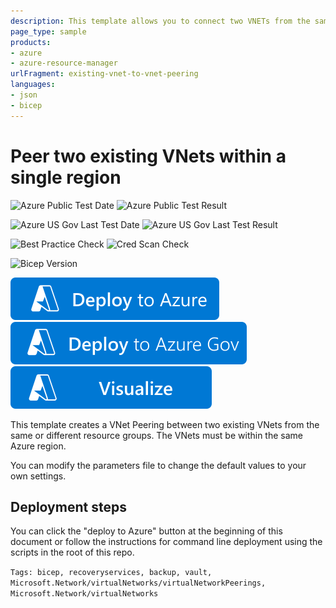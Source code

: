 ```yaml
---
description: This template allows you to connect two VNETs from the same or different resource groups in the same region using VNet Peering 
page_type: sample
products:
- azure
- azure-resource-manager
urlFragment: existing-vnet-to-vnet-peering
languages:
- json
- bicep
---
```

# Peer two existing VNets within a single region

![Azure Public Test Date](https://azurequickstartsservice.blob.core.windows.net/badges/quickstarts/microsoft.network/existing-vnet-to-vnet-peering/PublicLastTestDate.svg)
![Azure Public Test Result](https://azurequickstartsservice.blob.core.windows.net/badges/quickstarts/microsoft.network/existing-vnet-to-vnet-peering/PublicDeployment.svg)

![Azure US Gov Last Test Date](https://azurequickstartsservice.blob.core.windows.net/badges/quickstarts/microsoft.network/existing-vnet-to-vnet-peering/FairfaxLastTestDate.svg)
![Azure US Gov Last Test Result](https://azurequickstartsservice.blob.core.windows.net/badges/quickstarts/microsoft.network/existing-vnet-to-vnet-peering/FairfaxDeployment.svg)

![Best Practice Check](https://azurequickstartsservice.blob.core.windows.net/badges/quickstarts/microsoft.network/existing-vnet-to-vnet-peering/BestPracticeResult.svg)
![Cred Scan Check](https://azurequickstartsservice.blob.core.windows.net/badges/quickstarts/microsoft.network/existing-vnet-to-vnet-peering/CredScanResult.svg)

![Bicep Version](https://azurequickstartsservice.blob.core.windows.net/badges/quickstarts/microsoft.network/existing-vnet-to-vnet-peering/BicepVersion.svg)

[![Deploy To Azure](https://raw.githubusercontent.com/Azure/azure-quickstart-templates/master/1-CONTRIBUTION-GUIDE/images/deploytoazure.svg?sanitize=true)](https://portal.azure.com/#create/Microsoft.Template/uri/https%3A%2F%2Fraw.githubusercontent.com%2FAzure%2Fazure-quickstart-templates%2Fmaster%2Fquickstarts%2Fmicrosoft.network%2Fexisting-vnet-to-vnet-peering%2Fazuredeploy.json)
[![Deploy To Azure US Gov](https://raw.githubusercontent.com/Azure/azure-quickstart-templates/master/1-CONTRIBUTION-GUIDE/images/deploytoazuregov.svg?sanitize=true)](https://portal.azure.us/#create/Microsoft.Template/uri/https%3A%2F%2Fraw.githubusercontent.com%2FAzure%2Fazure-quickstart-templates%2Fmaster%2Fquickstarts%2Fmicrosoft.network%2Fexisting-vnet-to-vnet-peering%2Fazuredeploy.json)
[![Visualize](https://raw.githubusercontent.com/Azure/azure-quickstart-templates/master/1-CONTRIBUTION-GUIDE/images/visualizebutton.svg?sanitize=true)](http://armviz.io/#/?load=https%3A%2F%2Fraw.githubusercontent.com%2FAzure%2Fazure-quickstart-templates%2Fmaster%2Fquickstarts%2Fmicrosoft.network%2Fexisting-vnet-to-vnet-peering%2Fazuredeploy.json)

This template creates a VNet Peering between two existing VNets from the same or different resource groups. The VNets must be within the same Azure region.

You can modify the parameters file to change the default values to your own settings.

## Deployment steps

You can click the "deploy to Azure" button at the beginning of this document or follow the instructions for command line deployment using the scripts in the root of this repo.

`Tags: bicep, recoveryservices, backup, vault, Microsoft.Network/virtualNetworks/virtualNetworkPeerings, Microsoft.Network/virtualNetworks`

